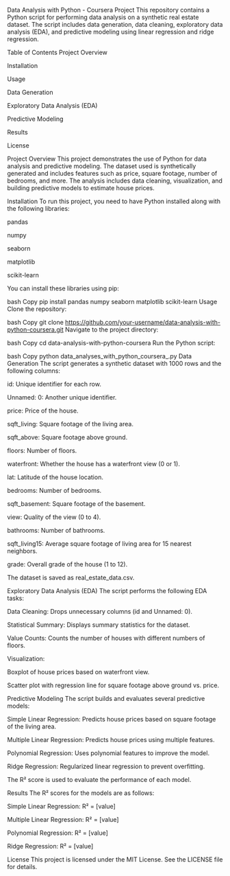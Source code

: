 Data Analysis with Python - Coursera Project
This repository contains a Python script for performing data analysis on a synthetic real estate dataset. The script includes data generation, data cleaning, exploratory data analysis (EDA), and predictive modeling using linear regression and ridge regression.

Table of Contents
Project Overview

Installation

Usage

Data Generation

Exploratory Data Analysis (EDA)

Predictive Modeling

Results

License

Project Overview
This project demonstrates the use of Python for data analysis and predictive modeling. The dataset used is synthetically generated and includes features such as price, square footage, number of bedrooms, and more. The analysis includes data cleaning, visualization, and building predictive models to estimate house prices.

Installation
To run this project, you need to have Python installed along with the following libraries:

pandas

numpy

seaborn

matplotlib

scikit-learn

You can install these libraries using pip:

bash
Copy
pip install pandas numpy seaborn matplotlib scikit-learn
Usage
Clone the repository:

bash
Copy
git clone https://github.com/your-username/data-analysis-with-python-coursera.git
Navigate to the project directory:

bash
Copy
cd data-analysis-with-python-coursera
Run the Python script:

bash
Copy
python data_analyses_with_python_coursera_.py
Data Generation
The script generates a synthetic dataset with 1000 rows and the following columns:

id: Unique identifier for each row.

Unnamed: 0: Another unique identifier.

price: Price of the house.

sqft_living: Square footage of the living area.

sqft_above: Square footage above ground.

floors: Number of floors.

waterfront: Whether the house has a waterfront view (0 or 1).

lat: Latitude of the house location.

bedrooms: Number of bedrooms.

sqft_basement: Square footage of the basement.

view: Quality of the view (0 to 4).

bathrooms: Number of bathrooms.

sqft_living15: Average square footage of living area for 15 nearest neighbors.

grade: Overall grade of the house (1 to 12).

The dataset is saved as real_estate_data.csv.

Exploratory Data Analysis (EDA)
The script performs the following EDA tasks:

Data Cleaning: Drops unnecessary columns (id and Unnamed: 0).

Statistical Summary: Displays summary statistics for the dataset.

Value Counts: Counts the number of houses with different numbers of floors.

Visualization:

Boxplot of house prices based on waterfront view.

Scatter plot with regression line for square footage above ground vs. price.

Predictive Modeling
The script builds and evaluates several predictive models:

Simple Linear Regression: Predicts house prices based on square footage of the living area.

Multiple Linear Regression: Predicts house prices using multiple features.

Polynomial Regression: Uses polynomial features to improve the model.

Ridge Regression: Regularized linear regression to prevent overfitting.

The R² score is used to evaluate the performance of each model.

Results
The R² scores for the models are as follows:

Simple Linear Regression: R² = [value]

Multiple Linear Regression: R² = [value]

Polynomial Regression: R² = [value]

Ridge Regression: R² = [value]

License
This project is licensed under the MIT License. See the LICENSE file for details.
